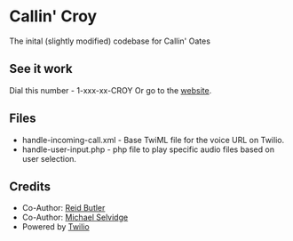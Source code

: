 # Callin' Croy

The inital (slightly modified) codebase for Callin' Oates

## See it work

Dial this number - 1-xxx-xx-CROY
Or 
go to the [website](http://www.callincroy.com).

## Files

* handle-incoming-call.xml - Base TwiML file for the voice URL on Twilio.
* handle-user-input.php - php file to play specific audio files based on user selection. 

## Credits

* Co-Author: [Reid Butler](http://www.twitter.com/rbutlersf)
* Co-Author: [Michael Selvidge](http://www.twitter.com/selviano)
* Powered by [Twilio](http://www.twilio.com)
